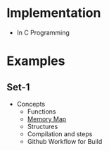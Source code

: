 # Implementation
* In C Programming

# Examples
## Set-1
* Concepts
    * Functions
    * [Memory Map](https://www.hackerearth.com/practise/notes/memory-layout-of-c-program/)
    * Structures
    * Compilation and steps
    * Github Workflow for Build

